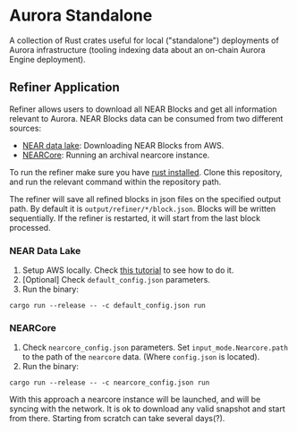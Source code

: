 # Aurora Standalone

A collection of Rust crates useful for local ("standalone") deployments of Aurora infrastructure (tooling indexing data about an on-chain Aurora Engine deployment).

## Refiner Application

Refiner allows users to download all NEAR Blocks and get all information relevant to Aurora. NEAR Blocks data can be consumed from two different sources:
- [NEAR data lake](https://github.com/near/near-lake-framework-rs): Downloading NEAR Blocks from AWS.
- [NEARCore](https://github.com/near/nearcore): Running an archival nearcore instance.

To run the refiner make sure you have [rust installed](https://www.rust-lang.org/tools/install). Clone this repository, and run the relevant command within the repository path.

The refiner will save all refined blocks in json files on the specified output path. By default it is `output/refiner/*/block.json`. Blocks will be written sequentially. If the refiner is restarted, it will start from the last block processed.

### NEAR Data Lake

1. Setup AWS locally. Check [this tutorial](https://youtu.be/GsF7I93K-EQ?t=277) to see how to do it.
2. [Optional] Check `default_config.json` parameters.
3. Run the binary:

```
cargo run --release -- -c default_config.json run
```

### NEARCore

1. Check `nearcore_config.json` parameters. Set `input_mode.Nearcore.path` to the path of the `nearcore` data. (Where `config.json` is located).
2. Run the binary:

```
cargo run --release -- -c nearcore_config.json run
```

With this approach a nearcore instance will be launched, and will be syncing with the network. It is ok to download any valid snapshot and start from there. Starting from scratch can take several days(?).
